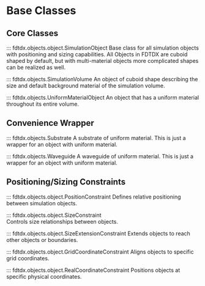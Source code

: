 # Base Classes

## Core Classes
::: fdtdx.objects.object.SimulationObject
Base class for all simulation objects with positioning and sizing capabilities. All Objects in FDTDX are cuboid shaped by default, but with multi-material objects more complicated shapes can be realized as well.

::: fdtdx.objects.SimulationVolume
An object of cuboid shape describing the size and default background material of the simulation volume.

::: fdtdx.objects.UniformMaterialObject
An object that has a uniform material throughout its entire volume.

## Convenience Wrapper
::: fdtdx.objects.Substrate
A substrate of uniform material. This is just a wrapper for an object with uniform material.

::: fdtdx.objects.Waveguide
A waveguide of uniform material. This is just a wrapper for an object with uniform material.

## Positioning/Sizing Constraints
::: fdtdx.objects.object.PositionConstraint
Defines relative positioning between simulation objects.

::: fdtdx.objects.object.SizeConstraint  
Controls size relationships between objects.

::: fdtdx.objects.object.SizeExtensionConstraint
Extends objects to reach other objects or boundaries.

::: fdtdx.objects.object.GridCoordinateConstraint
Aligns objects to specific grid coordinates.

::: fdtdx.objects.object.RealCoordinateConstraint
Positions objects at specific physical coordinates.



